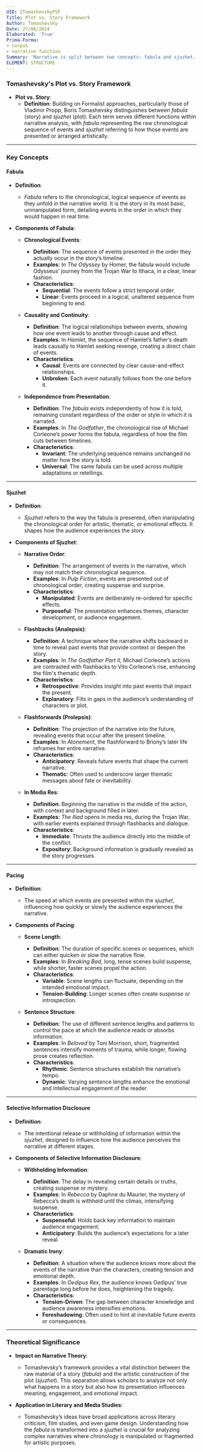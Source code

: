```yaml
---
UID: 2TomashevskyPSF
Title: Plot vs. Story Framework
Author: Tomashevsky
Date: 27/08/2024
Elaborated: 'True'
Prima-Forma:
- corpus
- narrative function
Summary: 'Narrative is split between two concepts: fabula and sjuzhet.'
ELEMENT: STRUCTURE
---
```



### **Tomashevsky's Plot vs. Story Framework**

- **Plot vs. Story**:
  - **Definition**: Building on Formalist approaches, particularly those of Vladimir Propp, Boris Tomashevsky distinguishes between *fabula* (story) and *sjuzhet* (plot). Each term serves different functions within narrative analysis, with *fabula* representing the raw chronological sequence of events and *sjuzhet* referring to how those events are presented or arranged artistically.

---

### **Key Concepts**

#### **Fabula**

- **Definition**:
  - *Fabula* refers to the chronological, logical sequence of events as they unfold in the narrative world. It is the story in its most basic, unmanipulated form, detailing events in the order in which they would happen in real time.

- **Components of Fabula**:
  - **Chronological Events**:
    - **Definition**: The sequence of events presented in the order they actually occur in the story’s timeline.
    - **Examples**: In *The Odyssey* by Homer, the fabula would include Odysseus’ journey from the Trojan War to Ithaca, in a clear, linear fashion.
    - **Characteristics**:
      - **Sequential**: The events follow a strict temporal order.
      - **Linear**: Events proceed in a logical, unaltered sequence from beginning to end.

  - **Causality and Continuity**:
    - **Definition**: The logical relationships between events, showing how one event leads to another through cause and effect.
    - **Examples**: In *Hamlet*, the sequence of Hamlet’s father’s death leads causally to Hamlet seeking revenge, creating a direct chain of events.
    - **Characteristics**:
      - **Causal**: Events are connected by clear cause-and-effect relationships.
      - **Unbroken**: Each event naturally follows from the one before it.

  - **Independence from Presentation**:
    - **Definition**: The *fabula* exists independently of how it is told, remaining constant regardless of the order or style in which it is narrated.
    - **Examples**: In *The Godfather*, the chronological rise of Michael Corleone’s power forms the fabula, regardless of how the film cuts between timelines.
    - **Characteristics**:
      - **Invariant**: The underlying sequence remains unchanged no matter how the story is told.
      - **Universal**: The same fabula can be used across multiple adaptations or retellings.

---

#### **Sjuzhet**

- **Definition**:
  - *Sjuzhet* refers to the way the fabula is presented, often manipulating the chronological order for artistic, thematic, or emotional effects. It shapes how the audience experiences the story.

- **Components of Sjuzhet**:
  - **Narrative Order**:
    - **Definition**: The arrangement of events in the narrative, which may not match their chronological sequence.
    - **Examples**: In *Pulp Fiction*, events are presented out of chronological order, creating suspense and surprise.
    - **Characteristics**:
      - **Manipulated**: Events are deliberately re-ordered for specific effects.
      - **Purposeful**: The presentation enhances themes, character development, or audience engagement.

  - **Flashbacks (Analepsis)**:
    - **Definition**: A technique where the narrative shifts backward in time to reveal past events that provide context or deepen the story.
    - **Examples**: In *The Godfather Part II*, Michael Corleone’s actions are contrasted with flashbacks to Vito Corleone’s rise, enhancing the film's thematic depth.
    - **Characteristics**:
      - **Retrospective**: Provides insight into past events that impact the present.
      - **Explanatory**: Fills in gaps in the audience’s understanding of characters or plot.

  - **Flashforwards (Prolepsis)**:
    - **Definition**: The projection of the narrative into the future, revealing events that occur after the present timeline.
    - **Examples**: In *Atonement*, the flashforward to Briony’s later life reframes her entire narrative.
    - **Characteristics**:
      - **Anticipatory**: Reveals future events that shape the current narrative.
      - **Thematic**: Often used to underscore larger thematic messages about fate or inevitability.

  - **In Media Res**:
    - **Definition**: Beginning the narrative in the middle of the action, with context and background filled in later.
    - **Examples**: *The Iliad* opens in media res, during the Trojan War, with earlier events explained through flashbacks and dialogue.
    - **Characteristics**:
      - **Immediate**: Thrusts the audience directly into the middle of the conflict.
      - **Expository**: Background information is gradually revealed as the story progresses.

---

#### **Pacing**

- **Definition**:
  - The speed at which events are presented within the *sjuzhet*, influencing how quickly or slowly the audience experiences the narrative.

- **Components of Pacing**:
  - **Scene Length**:
    - **Definition**: The duration of specific scenes or sequences, which can either quicken or slow the narrative flow.
    - **Examples**: In *Breaking Bad*, long, tense scenes build suspense, while shorter, faster scenes propel the action.
    - **Characteristics**:
      - **Variable**: Scene lengths can fluctuate, depending on the intended emotional impact.
      - **Tension-Building**: Longer scenes often create suspense or introspection.

  - **Sentence Structure**:
    - **Definition**: The use of different sentence lengths and patterns to control the pace at which the audience reads or absorbs information.
    - **Examples**: In *Beloved* by Toni Morrison, short, fragmented sentences intensify moments of trauma, while longer, flowing prose creates reflection.
    - **Characteristics**:
      - **Rhythmic**: Sentence structures establish the narrative’s tempo.
      - **Dynamic**: Varying sentence lengths enhance the emotional and intellectual engagement of the reader.

---

#### **Selective Information Disclosure**

- **Definition**:
  - The intentional release or withholding of information within the *sjuzhet*, designed to influence how the audience perceives the narrative at different stages.

- **Components of Selective Information Disclosure**:
  - **Withholding Information**:
    - **Definition**: The delay in revealing certain details or truths, creating suspense or mystery.
    - **Examples**: In *Rebecca* by Daphne du Maurier, the mystery of Rebecca’s death is withheld until the climax, intensifying suspense.
    - **Characteristics**:
      - **Suspenseful**: Holds back key information to maintain audience engagement.
      - **Anticipatory**: Builds the audience’s expectations for a later reveal.

  - **Dramatic Irony**:
    - **Definition**: A situation where the audience knows more about the events of the narrative than the characters, creating tension and emotional depth.
    - **Examples**: In *Oedipus Rex*, the audience knows Oedipus’ true parentage long before he does, heightening the tragedy.
    - **Characteristics**:
      - **Tension-Driven**: The gap between character knowledge and audience awareness intensifies emotions.
      - **Foreshadowing**: Often used to hint at inevitable future events or consequences.

---

### **Theoretical Significance**

- **Impact on Narrative Theory**:
  - Tomashevsky’s framework provides a vital distinction between the raw material of a story (*fabula*) and the artistic construction of the plot (*sjuzhet*). This separation allows scholars to analyze not only what happens in a story but also how its presentation influences meaning, engagement, and emotional impact.

- **Application in Literary and Media Studies**:
  - Tomashevsky’s ideas have broad applications across literary criticism, film studies, and even game design. Understanding how the *fabula* is transformed into a *sjuzhet* is crucial for analyzing complex narratives where chronology is manipulated or fragmented for artistic purposes.
